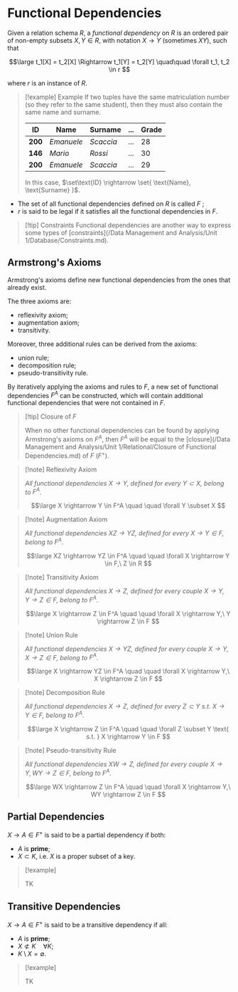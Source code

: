 # Functional Dependencies

Given a relation schema $R$, a *functional dependency* on $R$ is an ordered pair of non-empty subsets $X,Y \in R$, with notation $X \rightarrow Y$ (sometimes $XY$), such that

$$\large
	t_1[X] = t_2[X] \Rightarrow t_1[Y] = t_2[Y]
	\quad\quad \forall t_1, t_2 \in r
$$

where $r$ is an instance of $R$.

> [!example] Example
> If two tuples have the same matriculation number (so they refer to the same student), then they must also contain the same name and surname.
> 
> | ID      | Name       | Surname   | ... | Grade |
> | ------- | ---------- | --------- | --- | ----- |
> | **200** | *Emanuele* | *Scaccia* | ... | 28    |
> | **146** | *Mario*    | *Rossi*   | ... | 30    |
> | **200** | *Emanuele* | *Scaccia* | ... | 29    |
> 
> In this case, $\set\text{ID} \rightarrow \set{ \text{Name}, \text{Surname} }$.

- The set of all functional dependencies defined on $R$ is called $F$ ;
- $r$ is said to be legal if it satisfies all the functional dependencies in $F$.

> [!tip] Constraints
> Functional dependencies are another way to express some types of [constraints](/Data Management and Analysis/Unit 1/Database/Constraints.md).

## Armstrong's Axioms

Armstrong's axioms define new functional dependencies from the ones that already exist.

The three axioms are:

- reflexivity axiom;
- augmentation axiom;
- transitivity.

Moreover, three additional rules can be derived from the axioms:

- union rule;
- decomposition rule;
- pseudo-transitivity rule.

By iteratively applying the axioms and rules to $F$, a new set of functional dependencies $F^A$ can be constructed, which will contain additional functional dependencies that were not contained in $F$.

> [!tip] Closure of $F$
> 
> When no other functional dependencies can be found by applying Armstrong's axioms on $F^A$, then $F^A$ will be equal to the [closure](/Data Management and Analysis/Unit 1/Relational/Closure of Functional Dependencies.md) of $F$ ($F^+$).


> [!note] Reflexivity Axiom
> 
> *All functional dependencies $X \rightarrow Y$, defined for every $Y \subset X$, belong to $F^A$.*
> 
> $$\large
> 	X \rightarrow Y \in F^A
> 	\quad \quad
> 	\forall Y \subset X
> $$

> [!note] Augmentation Axiom
> 
> *All functional dependencies $XZ \rightarrow YZ$, defined for every $X \rightarrow Y \in F$, belong to $F^A$.*
> 
> $$\large
> 	XZ \rightarrow YZ \in F^A
> 	\quad \quad
> 	\forall X \rightarrow Y \in F,\ Z \in R
> $$

> [!note] Transitivity Axiom
> 
> *All functional dependencies $X \rightarrow Z$, defined for every couple $X \rightarrow Y, Y \rightarrow Z \in F$, belong to $F^A$.*
> 
> $$\large
> 	X \rightarrow Z \in F^A
> 	\quad \quad
> 	\forall X \rightarrow Y,\ Y \rightarrow Z \in F
> $$

> [!note] Union Rule
> 
> *All functional dependencies $X \rightarrow YZ$, defined for every couple $X \rightarrow Y, X \rightarrow Z \in F$, belong to $F^A$.*
> 
> $$\large
> 	X \rightarrow YZ \in F^A
> 	\quad \quad
> 	\forall X \rightarrow Y,\ X \rightarrow Z \in F
> $$

> [!note] Decomposition Rule
> 
> *All functional dependencies $X \rightarrow Z$, defined for every $Z \subset Y \text{ s.t. } X \rightarrow Y \in F$, belong to $F^A$.*
> 
> $$\large
> 	X \rightarrow Z \in F^A
> 	\quad \quad
> 	\forall Z \subset Y \text{ s.t. } X \rightarrow Y \in F
> $$

> [!note] Pseudo-transitivity Rule
> 
> *All functional dependencies $XW \rightarrow Z$, defined for every couple $X \rightarrow Y, WY \rightarrow Z \in F$, belong to $F^A$.*
> 
> $$\large
> 	WX \rightarrow Z \in F^A
> 	\quad \quad
> 	\forall X \rightarrow Y,\ WY \rightarrow Z \in F
> $$

## Partial Dependencies

$X \rightarrow A \in F^+$ is said to be a partial dependency if both:

- $A$ is **prime**;
- $X \subset K$, i.e. $X$ is a proper subset of a key.

> [!example]
> 
> TK

## Transitive Dependencies

$X \rightarrow A \in F^+$ is said to be a transitive dependency if all:

- $A$ is **prime**;
- $X \not\subset K \quad \forall K$;
- $K \setminus X = \emptyset$.

> [!example]
> 
> TK
